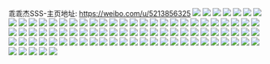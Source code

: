 乖乖杰SSS-主页地址: https://weibo.com/u/5213856325 
![](https://wx4.sinaimg.cn/mw2000/005GQOcRly1h9ik9ohuomj30u01t3494.jpg) 
![](https://wx4.sinaimg.cn/mw2000/005GQOcRly1h9ik9objusj30u00u044v.jpg) 
![](https://wx4.sinaimg.cn/mw2000/005GQOcRly1h9ik9oro0fj30u01t3wsc.jpg) 
![](https://wx4.sinaimg.cn/mw2000/005GQOcRly1h9ik9c3iiqj30u0140131.jpg) 
![](https://wx4.sinaimg.cn/mw2000/005GQOcRly1h9ik9cau3qj30u013yqfw.jpg) 
![](https://wx4.sinaimg.cn/mw2000/005GQOcRly1h9ik9cirykj30u012agtd.jpg) 
![](https://wx4.sinaimg.cn/mw2000/005GQOcRly1h9ik9crbhfj30u0140125.jpg) 
![](https://wx4.sinaimg.cn/mw2000/005GQOcRly1h9ik9cxzjsj30u014044l.jpg) 
![](https://wx4.sinaimg.cn/mw2000/005GQOcRly1h9ik9bvptjj30u0140n2c.jpg) 
![](https://wx4.sinaimg.cn/mw2000/005GQOcRly1h9ik9d88v2j30u0140wxn.jpg) 
![](https://wx4.sinaimg.cn/mw2000/005GQOcRly1h9ik9dfuvrj30u0140n2o.jpg) 
![](https://wx4.sinaimg.cn/mw2000/005GQOcRly1h9ik9dm8dnj30u0140gw0.jpg) 
![](https://wx4.sinaimg.cn/mw2000/005GQOcRly1h9dyo7dq1yj30u0140499.jpg) 
![](https://wx4.sinaimg.cn/mw2000/005GQOcRly1h98eiv16pyj30u0141437.jpg) 
![](https://wx4.sinaimg.cn/mw2000/005GQOcRly1h98eiadds7j30u0191jwj.jpg) 
![](https://wx4.sinaimg.cn/mw2000/005GQOcRly1h98eiaklknj30fe0l1t9m.jpg) 
![](https://wx4.sinaimg.cn/mw2000/005GQOcRly1h98eia74cqj30u0191n1t.jpg) 
![](https://wx4.sinaimg.cn/mw2000/005GQOcRly1h98eiapv1mj30u0191gq6.jpg) 
![](https://wx4.sinaimg.cn/mw2000/005GQOcRly1h97blmvyglj30u0140k0e.jpg) 
![](https://wx4.sinaimg.cn/mw2000/005GQOcRly1h97blmnxixj30u0140k0d.jpg) 
![](https://wx4.sinaimg.cn/mw2000/005GQOcRly1h97bln2puaj30u014010w.jpg) 
![](https://wx4.sinaimg.cn/mw2000/005GQOcRly1h8ohp3inq1j30u012o7ct.jpg) 
![](https://wx4.sinaimg.cn/mw2000/005GQOcRly1h8oabdex4aj30u014janv.jpg) 
![](https://wx4.sinaimg.cn/mw2000/005GQOcRly1h8oabds6n4j30u014mk2m.jpg) 
![](https://wx4.sinaimg.cn/mw2000/005GQOcRly1h8oabe1s55j30u013m4ac.jpg) 
![](https://wx4.sinaimg.cn/mw2000/005GQOcRly1h8oabd5h4ij30u0107thg.jpg) 
![](https://wx4.sinaimg.cn/mw2000/005GQOcRly1h8oabe9jenj30u014jdmx.jpg) 
![](https://wx4.sinaimg.cn/mw2000/005GQOcRly1h8oabeigboj30u014qwq5.jpg) 
![](https://wx4.sinaimg.cn/mw2000/005GQOcRly1h8avsmk6saj30u0140dro.jpg) 
![](https://wx4.sinaimg.cn/mw2000/005GQOcRly1h8avsmvj53j30u014049x.jpg) 
![](https://wx4.sinaimg.cn/mw2000/005GQOcRly1h7mkq3sp87j30u0141qe7.jpg) 
![](https://wx4.sinaimg.cn/mw2000/005GQOcRly1h7mkq42728j30u014j49m.jpg) 
![](https://wx4.sinaimg.cn/mw2000/005GQOcRly1h7amcqb8wfj30u014047t.jpg) 
![](https://wx4.sinaimg.cn/mw2000/005GQOcRly1h6aecfpnfgj30u0151dkm.jpg) 
![](https://wx4.sinaimg.cn/mw2000/005GQOcRly1h6aecg0ha3j30u0176k1d.jpg) 
![](https://wx4.sinaimg.cn/mw2000/005GQOcRly1h6aecgba7oj30u0162438.jpg) 
![](https://wx4.sinaimg.cn/mw2000/005GQOcRly1h6aecgjrsej30u0154jwb.jpg) 
![](https://wx4.sinaimg.cn/mw2000/005GQOcRly1h1nklllq8sj3280280e83.jpg) 
![](https://wx4.sinaimg.cn/mw2000/005GQOcRly1h1nklmus0rj3280280e83.jpg) 
![](https://wx4.sinaimg.cn/mw2000/005GQOcRly1h1lunqaz5tj30j00inmz0.jpg) 
![](https://wx4.sinaimg.cn/mw2000/005GQOcRly1gvyroqac5ij31200sgtdg.jpg) 
![](https://wx4.sinaimg.cn/mw2000/005GQOcRly1gvyroq2l79j31200sggs1.jpg) 
![](https://wx4.sinaimg.cn/mw2000/005GQOcRly1gv98yq5xd4j60u0140dpz02.jpg) 
![](https://wx4.sinaimg.cn/mw2000/005GQOcRly1gv87s95gatj61400u0ngd02.jpg) 
![](https://wx4.sinaimg.cn/mw2000/005GQOcRly1gv87sbdwnij31400u07e2.jpg) 
![](https://wx4.sinaimg.cn/mw2000/005GQOcRly1gv067yblbmj60u0140th302.jpg) 
![](https://wx4.sinaimg.cn/mw2000/005GQOcRly1guo5a9ezpjj62c0340npe02.jpg) 
![](https://wx4.sinaimg.cn/mw2000/005GQOcRly1guo5aadywrj62c02h1b2902.jpg) 
![](https://wx4.sinaimg.cn/mw2000/005GQOcRly1guo5abvehjj62c02yqu0y02.jpg) 
![](https://wx4.sinaimg.cn/mw2000/005GQOcRly1gugar76oyhj61400u0n4x02.jpg) 
![](https://wx4.sinaimg.cn/mw2000/005GQOcRly1guczvjxlnuj61nv1n57wh02.jpg) 
![](https://wx4.sinaimg.cn/mw2000/005GQOcRly1guczvl28ajj61o01ik4qp02.jpg) 
![](https://wx4.sinaimg.cn/mw2000/005GQOcRly1gu8g98t9kfj62c03404qr02.jpg) 
![](https://wx4.sinaimg.cn/mw2000/005GQOcRly1gtz487tjooj60zk0qo44q02.jpg) 
![](https://wx4.sinaimg.cn/mw2000/005GQOcRly1gtn18bsfbkj60u00u042z02.jpg) 
![](https://wx4.sinaimg.cn/mw2000/005GQOcRly1gtlejubonsj61o01o0kjl02.jpg) 
![](https://wx4.sinaimg.cn/mw2000/005GQOcRly1gtf2rqsc9sj60u0140wln02.jpg) 
![](https://wx4.sinaimg.cn/mw2000/005GQOcRly1gt8oab7f8mj31o624ob29.jpg) 
![](https://wx4.sinaimg.cn/mw2000/005GQOcRly1gsp1zpv2n7j30u00u0n4y.jpg) 
![](https://wx4.sinaimg.cn/mw2000/005GQOcRly1gs2k7yvi5cj30uj0u0n7l.jpg) 
![](https://wx4.sinaimg.cn/mw2000/005GQOcRly1gr6lvoip9dj323m33he83.jpg) 
![](https://wx4.sinaimg.cn/mw2000/005GQOcRly1gr6lvd03ejj32c0340x6t.jpg) 
![](https://wx4.sinaimg.cn/mw2000/005GQOcRly1gr6lvetcnwj3268254x6p.jpg) 
![](https://wx4.sinaimg.cn/mw2000/005GQOcRly1gr6lvpjj2uj60qy0uph8t02.jpg) 
![](https://wx4.sinaimg.cn/mw2000/005GQOcRly1gr35hxya4wj31o01o0kjl.jpg) 
![](https://wx4.sinaimg.cn/mw2000/005GQOcRly1gr35hzek7nj31o01o0npd.jpg) 
![](https://wx4.sinaimg.cn/mw2000/005GQOcRly1gr35i0k7quj31o01o0e81.jpg) 
![](https://wx4.sinaimg.cn/mw2000/005GQOcRly1gqo8zdjs8hj32c02c0qv6.jpg) 
![](https://wx4.sinaimg.cn/mw2000/005GQOcRly1gq5m15jc0gj30y80u0wmb.jpg) 
![](https://wx4.sinaimg.cn/mw2000/005GQOcRly1gq5m153yrdj30jd0mvjuc.jpg) 
![](https://wx4.sinaimg.cn/mw2000/005GQOcRly1gq23dek151j31x1142ttp.jpg) 
![](https://wx4.sinaimg.cn/mw2000/005GQOcRly1gq23ddvy06j31pc0y3wum.jpg) 
![](https://wx4.sinaimg.cn/mw2000/005GQOcRly1gpthxlvt2xj30u00u00zw.jpg) 
![](https://wx4.sinaimg.cn/mw2000/005GQOcRly1gpst722mn0j30u00u07br.jpg) 
![](https://wx4.sinaimg.cn/mw2000/005GQOcRly1gpsnik137uj32c02c07wh.jpg) 
![](https://wx4.sinaimg.cn/mw2000/005GQOcRly1gprhqbb70sj32c02c0e81.jpg) 
![](https://wx4.sinaimg.cn/mw2000/005GQOcRly1gprhqcndh4j32c0340kjm.jpg) 
![](https://wx4.sinaimg.cn/mw2000/005GQOcRly1gprhqdxymhj31o01o0kjp.jpg) 
![](https://wx4.sinaimg.cn/mw2000/005GQOcRly1gprhqfd1rjj31o01o0hdx.jpg) 
![](https://wx4.sinaimg.cn/mw2000/005GQOcRly1gpqljdibe4j30zo0xzgqk.jpg) 
![](https://wx4.sinaimg.cn/mw2000/005GQOcRly1gplfits5u2j30j60j60ts.jpg) 
![](https://wx4.sinaimg.cn/mw2000/005GQOcRly1gpjlqvceybj30u00u0whn.jpg) 
![](https://wx4.sinaimg.cn/mw2000/005GQOcRly1gpjlqv3p5yj30u00w747a.jpg) 
![](https://wx4.sinaimg.cn/mw2000/005GQOcRly1gpjlqx0vosj30u00u0gta.jpg) 
![](https://wx4.sinaimg.cn/mw2000/005GQOcRly1gpdrjgzouaj30u00u0k0r.jpg) 
![](https://wx4.sinaimg.cn/mw2000/005GQOcRly1gpdrjhuvvpj30u00u07cu.jpg) 
![](https://wx4.sinaimg.cn/mw2000/005GQOcRly1gpdrjiu0pgj30u00u0wn9.jpg) 
